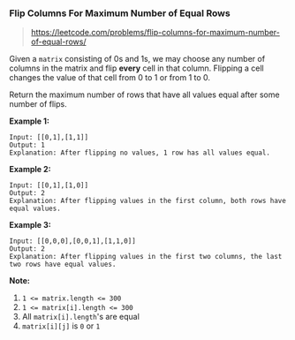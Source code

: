 ### Flip Columns For Maximum Number of Equal Rows
> https://leetcode.com/problems/flip-columns-for-maximum-number-of-equal-rows/

Given a `matrix` consisting of 0s and 1s, we may choose any number of columns in the matrix and flip **every** cell in that column. Flipping a cell changes the value of that cell from 0 to 1 or from 1 to 0.

Return the maximum number of rows that have all values equal after some number of flips.

 



**Example 1:**

```
Input: [[0,1],[1,1]]
Output: 1
Explanation: After flipping no values, 1 row has all values equal.
```

**Example 2:**

```
Input: [[0,1],[1,0]]
Output: 2
Explanation: After flipping values in the first column, both rows have equal values.
```

**Example 3:**

```
Input: [[0,0,0],[0,0,1],[1,1,0]]
Output: 2
Explanation: After flipping values in the first two columns, the last two rows have equal values.
```

 

**Note:**

1. `1 <= matrix.length <= 300`
2. `1 <= matrix[i].length <= 300`
3. All `matrix[i].length`'s are equal
4. `matrix[i][j]` is `0` or `1`

